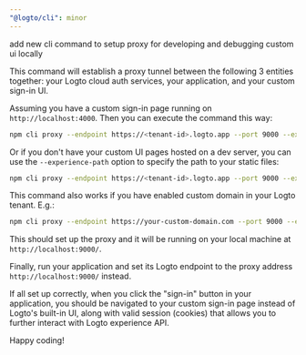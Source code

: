 ```yaml
---
"@logto/cli": minor
---
```


add new cli command to setup proxy for developing and debugging custom ui locally

This command will establish a proxy tunnel between the following 3 entities together: your Logto cloud auth services, your application, and your custom sign-in UI.

Assuming you have a custom sign-in page running on `http://localhost:4000`.
Then you can execute the command this way:

```bash
npm cli proxy --endpoint https://<tenant-id>.logto.app --port 9000 --experience-uri http://localhost:4000
```

Or if you don't have your custom UI pages hosted on a dev server, you can use the `--experience-path` option to specify the path to your static files:

```bash
npm cli proxy --endpoint https://<tenant-id>.logto.app --port 9000 --experience-path /path/to/your/custom/ui
```

This command also works if you have enabled custom domain in your Logto tenant. E.g.:

```bash
npm cli proxy --endpoint https://your-custom-domain.com --port 9000 --experience-path /path/to/your/custom/ui
```

This should set up the proxy and it will be running on your local machine at `http://localhost:9000/`.

Finally, run your application and set its Logto endpoint to the proxy address `http://localhost:9000/` instead.

If all set up correctly, when you click the "sign-in" button in your application, you should be navigated to your custom sign-in page instead of Logto's built-in UI, along with valid session (cookies) that allows you to further interact with Logto experience API.

Happy coding!
